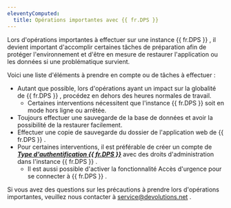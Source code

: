 ```yaml
---
eleventyComputed:
  title: Opérations importantes avec {{ fr.DPS }}
---
```

Lors d'opérations importantes à effectuer sur une instance {{ fr.DPS }} , il devient important d'accomplir certaines tâches de préparation afin de protéger l'environnement et d'être en mesure de restaurer l'application ou les données si une problématique survient.  

Voici une liste d'éléments à prendre en compte ou de tâches à effectuer :  

* Autant que possible, lors d'opérations ayant un impact sur la globalité de {{ fr.DPS }} , procédez en dehors des heures normales de travail. 
    * Certaines interventions nécessitent que l'instance {{ fr.DPS }} soit en mode hors ligne ou arrêtée. 
* Toujours effectuer une sauvegarde de la base de données et avoir la possibilité de la restaurer facilement. 
* Effectuer une copie de sauvegarde du dossier de l'application web de {{ fr.DPS }} . 
* Pour certaines interventions, il est préférable de créer un compte de [***Type d'authentification {{ fr.DPS }}***](https://helpserver.devolutions.net/fr/users_general.html#description) avec des droits d'administration dans l'instance {{ fr.DPS }} . 
    * Il est aussi possible d'activer la fonctionnalité Accès d'urgence pour se connecter à {{ fr.DPS }} .

Si vous avez des questions sur les précautions à prendre lors d'opérations importantes, veuillez nous contacter à [service@devolutions.net](mailto:service@devolutions.net) . 

